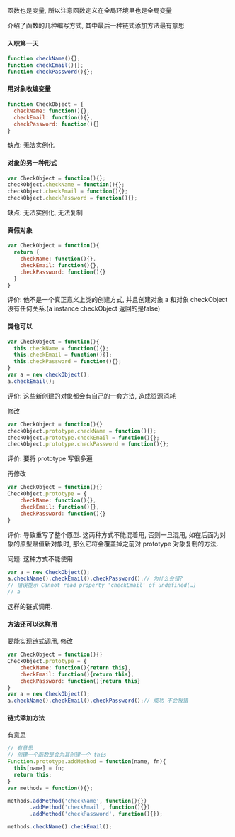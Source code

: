 函数也是变量, 所以注意函数定义在全局环境里也是全局变量

介绍了函数的几种编写方式, 其中最后一种链式添加方法最有意思

#### 入职第一天

```javascript
function checkName(){};
function checkEmail(){};
function checkPassword(){};
```

#### 用对象收编变量

```javascript
function CheckObject = {
  checkName: function(){},
  checkEmail: function(){},
  checkPassword: function(){}
}
```

缺点: 无法实例化

#### 对象的另一种形式

```javascript
var CheckObject = function(){};
checkObject.checkName = function(){};
checkObject.checkEmail = function(){};
checkObject.checkPassword = function(){};
```

缺点: 无法实例化, 无法复制

#### 真假对象

```javascript
var CheckObject = function(){
  return {
  	checkName: function(){},
    checkEmail: function(){},
    checkPassword: function(){}
  }	
}
```

评价: 他不是一个真正意义上类的创建方式, 并且创建对象 a 和对象 checkObject没有任何关系.(a instance checkObject 返回的是false)

#### 类也可以

```javascript
var CheckObject = function(){
  this.checkName = function(){};
  this.checkEmail = function(){};
  this.checkPassword = function(){};
}
var a = new checkObject();
a.checkEmail();
```

评价: 这些新创建的对象都会有自己的一套方法, 造成资源消耗

修改

```javascript
var CheckObject = function(){}
checkObject.prototype.checkName = function(){};
checkObject.prototype.checkEmail = function(){};
checkObject.prototype.checkPassword = function(){};
```
评价: 要将 prototype 写很多遍

再修改

```javascript
var CheckObject = function(){}
CheckObject.prototype = {
	checkName: function(){},
    checkEmail: function(){},
    checkPassword: function(){}
}
```
评价: 导致重写了整个原型. 这两种方式不能混着用, 否则一旦混用, 如在后面为对象的原型赋值新对象时, 那么它将会覆盖掉之前对 prototype 对象复制的方法.

问题: 这种方式不能使用

```javascript
var a = new CheckObject();
a.checkName().checkEmail().checkPassword();// 为什么会错? 
// 错误提示 Cannot read property 'checkEmail' of undefined(…)
// a
```

这样的链式调用.

#### 方法还可以这样用

要能实现链式调用, 修改

```javascript
var CheckObject = function(){}
CheckObject.prototype = {
    checkName: function(){return this},
    checkEmail: function(){return this},
    checkPassword: function(){return this}
}
var a = new CheckObject();
a.checkName().checkEmail().checkPassword();// 成功 不会报错
```

#### 链式添加方法

有意思

```javascript
// 有意思
// 创建一个函数是会为其创建一个 this
Function.prototype.addMethod = function(name, fn){
  this[name] = fn;
  return this;
}
var methods = function(){};

methods.addMethod('checkName', function(){})
	   .addMethod('checkEmail', function(){})
	   .addMethod('checkPassword', function(){});

methods.checkName().checkEmail();
```